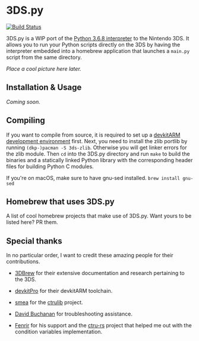 # 3DS.py

[![Build Status](https://travis-ci.org/vbe0201/3DS.py.svg?branch=master)](https://travis-ci.org/vbe0201/3DS.py)

3DS.py is a WIP port of the [Python 3.6.8 interpreter][cpython] to the Nintendo 3DS.
It allows you to run your Python scripts directly on the 3DS by having the interpreter
embedded into a homebrew application that launches a `main.py` script from the same
directory.

_Place a cool picture here later._

## Installation & Usage

_Coming soon._

## Compiling

If you want to compile from source, it is required to set up a
[devkitARM development environment][devkitarm] first. Next, you need to
install the zlib portlib by running `(dkp-)pacman -S 3ds-zlib`. Otherwise
you will get linker errors for the zlib module. Then `cd` into the 3DS.py
directory and run `make` to build the binaries and a statically linked Python
library with the corresponding header files for building Python C modules.

If you're on macOS, make sure to have gnu-sed installed. `brew install gnu-sed`

## Homebrew that uses 3DS.py

A list of cool homebrew projects that make use of 3DS.py.
Want yours to be listed here? PR them.

## Special thanks

In no particular order, I want to credit these amazing people for
their contributions.

* [3DBrew][3dbrew] for their extensive documentation and research pertaining
to the 3DS.

* [devkitPro][devkitpro] for their devkitARM toolchain.

* [smea][smealum] for the [ctrulib][ctrulib] project.

* [David Buchanan][david buchanan] for troubleshooting assistance.

* [Fenrir][fenrirwolf] for his support and the [ctru-rs][ctru-rs] project
that helped me out with the condition variables implementation.

[cpython]: https://github.com/python/cpython/tree/3.6
[devkitarm]: https://www.3dbrew.org/wiki/Setting_up_Development_Environment
[3dbrew]: https://www.3dbrew.org
[devkitpro]: https://devkitpro.org
[smealum]: https://github.com/smealum
[ctrulib]: https://github.com/smealum/ctrulib
[david buchanan]: https://github.com/DavidBuchanan314
[fenrirwolf]: https://github.com/FenrirWolf
[ctru-rs]: https://github.com/rust3ds/ctru-rs
